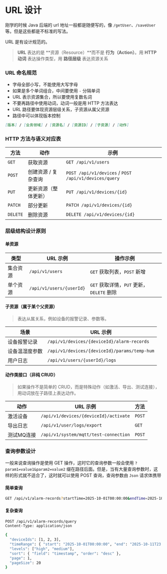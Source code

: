 # URL 设计

刚学的时候 Java 后端的 url 地址一般都是随便写的，像 `/getUser`、`/saveUser` 等。但是这些都是不标准的写法。

URL 是有设计规范的。

> **URL** 表达的是 **资源（Resource）**而不是 **行为（Action）**。用 **HTTP 动词** 表达操作类型，用 **路径层级** 表达资源关系

### URL 命名规范

- 字母全部小写，不能使用大写字母
- 如果是多个单词组合，中间要使用 `-` 分隔单词
- URL 表示资源集合，所以要使用复数名词
- 不要再路径中使用动词，动词一般是用 HTTP 方法表达
- URL 路径要体现资源层级关系，子资源从属父资源
- 路径中可以体现版本控制

```markdown
[版本] / [业务领域] / [资源名] / [资源ID] / [子资源] / [动作]
```

### HTTP 方法与语义对应表

| 方法     | 动作                 | 示例                                                  |
| -------- | -------------------- | ----------------------------------------------------- |
| `GET`    | 获取资源             | `GET /api/v1/users`                                   |
| `POST`   | 创建资源 / 复杂查询  | `POST /api/v1/devices` / `POST /api/v1/devices/query` |
| `PUT`    | 更新资源（整体更新） | `PUT /api/v1/devices/{id}`                            |
| `PATCH`  | 部分更新             | `PATCH /api/v1/devices/{id}`                          |
| `DELETE` | 删除资源             | `DELETE /api/v1/devices/{id}`                         |

### 层级结构设计原则

#### 单资源

| 类型     | URL 示例                 | 操作示例                                  |
| -------- | ------------------------ | ----------------------------------------- |
| 集合资源 | `/api/v1/users`          | `GET` 获取列表，`POST` 新增               |
| 单个资源 | `/api/v1/users/{userId}` | `GET` 获取详情，`PUT` 更新，`DELETE` 删除 |

#### 子资源（属于某个父资源）

> 表达从属关系，例如设备的报警记录、参数等。

| 场景           | URL 示例                                     |
| -------------- | -------------------------------------------- |
| 设备报警记录   | `/api/v1/devices/{deviceId}/alarm-records`   |
| 设备温湿度参数 | `/api/v1/devices/{deviceId}/params/temp-hum` |
| 用户日志       | `/api/v1/users/{userId}/logs`                |

#### 动作类接口（非纯 CRUD）

> 如果操作不是简单的 CRUD，而是特殊动作（如激活、导出、测试连接），
>  用动词放在子路径上表达动作。

| 动作       | URL 示例                              | 方法   |
| ---------- | ------------------------------------- | ------ |
| 激活设备   | `/api/v1/devices/{deviceId}/activate` | `POST` |
| 导出日志   | `/api/v1/user/logs/export`            | `GET`  |
| 测试MQ连接 | `/api/v1/system/mqtt/test-connection` | `POST` |

### 查询参数设计

一般来说查询操作是使用 GET 操作，这时它的查询参数一般会使用 `?param1=value1&param2=value2` 缀在路径后面。但是，当有大量查询参数时，这样的形式就不适合了，这时就可以使用 POST 查询，查询参数由 `Json` 请求体携带

#### 简单查询

```bash
GET /api/v1/alarm-records?startTime=2025-10-01T00:00:00&endTime=2025-10-11T23:59:59&page=1&pageSize=20
```

#### 复杂查询

```bash
POST /api/v1/alarm-records/query
Content-Type: application/json

{
  "deviceIds": [1, 2, 3],
  "timeRange": { "start": "2025-10-01T00:00:00", "end": "2025-10-11T23:59:59" },
  "levels": ["high", "medium"],
  "sort": { "field": "timestamp", "order": "desc" },
  "page": 1,
  "pageSize": 20
}
```